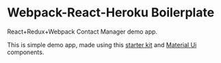 # Webpack-React-Heroku Boilerplate

React+Redux+Webpack Contact Manager demo app.

This is simple demo app, made using this [starter kit](https://github.com/wallacyyy/webpack-heroku) and [Material Ui](http://material-ui.com/#/home) components.
